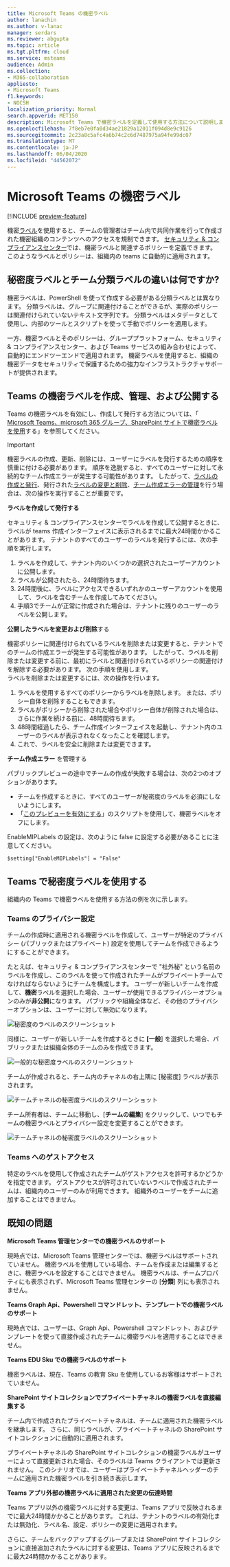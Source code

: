 ```yaml
---
title: Microsoft Teams の機密ラベル
author: lanachin
ms.author: v-lanac
manager: serdars
ms.reviewer: abgupta
ms.topic: article
ms.tgt.pltfrm: cloud
ms.service: msteams
audience: Admin
ms.collection:
- M365-collaboration
appliesto:
- Microsoft Teams
f1.keywords:
- NOCSH
localization_priority: Normal
search.appverid: MET150
description: Microsoft Teams で機密ラベルを定義して使用する方法について説明します。
ms.openlocfilehash: 7f8eb7e0fa0d34ae21829a12011f094d8e9c9126
ms.sourcegitcommit: 2c23a8c5afc4a6b74c2c6d7487975a94fe99dc07
ms.translationtype: MT
ms.contentlocale: ja-JP
ms.lasthandoff: 06/04/2020
ms.locfileid: "44562072"
---
```

# <a name="sensitivity-labels-for-microsoft-teams"></a>Microsoft Teams の機密ラベル

[!INCLUDE [preview-feature](includes/preview-feature.md)]

機密[ラベル](https://docs.microsoft.com/microsoft-365/compliance/sensitivity-labels)を使用すると、チームの管理者はチーム内で共同作業を行って作成された機密組織のコンテンツへのアクセスを規制できます。 [セキュリティ & コンプライアンスセンター](https://docs.microsoft.com/microsoft-365/compliance/go-to-the-securitycompliance-center)では、機密ラベルと関連するポリシーを定義できます。 このようなラベルとポリシーは、組織内の teams に自動的に適用されます。  

## <a name="whats-the-difference-between-sensitivity-labels-and-teams-classification-labels"></a>秘密度ラベルとチーム分類ラベルの違いは何ですか?

機密ラベルは、PowerShell を使って作成する必要がある分類ラベルとは異なります。 分類ラベルは、グループに関連付けることができるが、実際のポリシーは関連付けられていないテキスト文字列です。 分類ラベルはメタデータとして使用し、内部のツールとスクリプトを使って手動でポリシーを適用します。

一方、機密ラベルとそのポリシーは、グループプラットフォーム、セキュリティ & コンプライアンスセンター、および Teams サービスの組み合わせによって、自動的にエンドツーエンドで適用されます。 機密ラベルを使用すると、組織の機密データをセキュリティで保護するための強力なインフラストラクチャサポートが提供されます。  

## <a name="create-manage-and-publish-sensitivity-labels-for-teams"></a>Teams の機密ラベルを作成、管理、および公開する

Teams の機密ラベルを有効にし、作成して発行する方法については、「 [Microsoft Teams、microsoft 365 グループ、SharePoint サイトで機密ラベルを使用](https://docs.microsoft.com/microsoft-365/compliance/sensitivity-labels-teams-groups-sites)する」を参照してください。

>[!IMPORTANT]
>機密ラベルの作成、更新、削除には、ユーザーにラベルを発行するための順序を慎重に付ける必要があります。 順序を逸脱すると、すべてのユーザーに対して永続的なチーム作成エラーが発生する可能性があります。 したがって、<a href="#createpublishlabels">ラベルの作成と発行</a>、発行された<a href="#modifydeletelabels">ラベルの変更と削除</a>、<a href="#manageerrors">チーム作成エラーの管理</a>を行う場合は、次の操作を実行することが重要です。

<a name="createpublishlabels"> </a> **ラベルを作成して発行する**

セキュリティ & コンプライアンスセンターでラベルを作成して公開するときに、ラベルが teams 作成インターフェイスに表示されるまでに最大24時間かかることがあります。 テナントのすべてのユーザーのラベルを発行するには、次の手順を実行します。
1. ラベルを作成して、テナント内のいくつかの選択されたユーザーアカウントに公開します。
2. ラベルが公開されたら、24時間待ちます。
3. 24時間後に、ラベルにアクセスできるいずれかのユーザーアカウントを使用して、ラベルを含むチームを作成してみてください。
4. 手順3でチームが正常に作成された場合は、テナントに残りのユーザーのラベルを公開します。

<a name="modifydeletelabels"> </a> **公開したラベルを変更および削除**する

機密ポリシーに関連付けられているラベルを削除または変更すると、テナントでのチームの作成エラーが発生する可能性があります。 したがって、ラベルを削除または変更する前に、最初にラベルと関連付けられているポリシーの関連付けを解除する必要があります。 次の手順を使用します。  
ラベルを削除または変更するには、次の操作を行います。
1. ラベルを使用するすべてのポリシーからラベルを削除します。 または、ポリシー自体を削除することもできます。
2. ラベルがポリシーから削除された場合やポリシー自体が削除された場合は、さらに作業を続ける前に、48時間待ちます。
3. 48時間経過したら、チーム作成インターフェイスを起動し、テナント内のユーザーのラベルが表示されなくなったことを確認します。
4. これで、ラベルを安全に削除または変更できます。

**チーム作成エラー** <a name="manageerrors"> </a>を管理する

パブリックプレビューの途中でチームの作成が失敗する場合は、次の2つのオプションがあります。
 - チームを作成するときに、すべてのユーザーが秘密度のラベルを必須にしないようにします。
 - 「[このプレビューを有効にする](https://docs.microsoft.com/microsoft-365/compliance/sensitivity-labels-teams-groups-sites#enable-this-preview)」のスクリプトを使用して、機密ラベルをオフにします。

EnableMIPLabels の設定は、次のように false に設定する必要があることに注意してください。

```console
$setting["EnableMIPLabels"] = "False"
```

## <a name="using-sensitivity-labels-with-teams"></a>Teams で秘密度ラベルを使用する

組織内の Teams で機密ラベルを使用する方法の例を次に示します。

### <a name="privacy-setting-of-teams"></a>Teams のプライバシー設定

チームの作成時に適用される機密ラベルを作成して、ユーザーが特定のプライバシー (パブリックまたはプライベート) 設定を使用してチームを作成できるようにすることができます。

たとえば、セキュリティ & コンプライアンスセンターで "社外秘" という名前のラベルを作成し、このラベルを使って作成されたチームがプライベートチームでなければならないようにチームを構成します。 ユーザーが新しいチームを作成して、**機密**ラベルを選択した場合、ユーザーが使用できるプライバシーオプションのみが**非公開**になります。 パブリックや組織全体など、その他のプライバシーオプションは、ユーザーに対して無効になります。

![秘密度のラベルのスクリーンショット](media/sensitivity-labels-confidential-example.png)

同様に、ユーザーが新しいチームを作成するときに **[一般**] を選択した場合、パブリックまたは組織全体のチームのみを作成できます。

![一般的な秘密度ラベルのスクリーンショット](media/sensitivity-labels-general-example.png)

チームが作成されると、チーム内のチャネルの右上隅に [秘密度] ラベルが表示されます。

![チームチャネルの秘密度ラベルのスクリーンショット](media/sensitivity-labels-channel.png)

チーム所有者は、チームに移動し、[**チームの編集**] をクリックして、いつでもチームの機密ラベルとプライバシー設定を変更することができます。

![チームチャネルの秘密度ラベルのスクリーンショット](media/sensitivity-labels-edit-team.png)

### <a name="guest-access-to-teams"></a>Teams へのゲストアクセス

特定のラベルを使用して作成されたチームがゲストアクセスを許可するかどうかを指定できます。 ゲストアクセスが許可されていないラベルで作成されたチームは、組織内のユーザーのみが利用できます。 組織外のユーザーをチームに追加することはできません。

## <a name="known-issues"></a>既知の問題

**Microsoft Teams 管理センターでの機密ラベルのサポート**

現時点では、Microsoft Teams 管理センターでは、機密ラベルはサポートされていません。 機密ラベルを使用している場合、チームを作成または編集するときに、機密ラベルを設定することはできません。 機密ラベルは、チームプロパティにも表示されず、Microsoft Teams 管理センターの [**分類**] 列にも表示されません。

**Teams Graph Api、Powershell コマンドレット、テンプレートでの機密ラベルのサポート**

現時点では、ユーザーは、Graph Api、Powershell コマンドレット、およびテンプレートを使って直接作成されたチームに機密ラベルを適用することはできません。

**Teams EDU Sku での機密ラベルのサポート**

機密ラベルは、現在、Teams の教育 Sku を使用しているお客様はサポートされていません。

**SharePoint サイトコレクションでプライベートチャネルの機密ラベルを直接編集する**

チーム内で作成されたプライベートチャネルは、チームに適用された機密ラベルを継承します。 さらに、同じラベルが、プライベートチャネルの SharePoint サイトコレクションに自動的に適用されます。

プライベートチャネルの SharePoint サイトコレクションの機密ラベルがユーザーによって直接更新された場合、そのラベルは Teams クライアントでは更新されません。 このシナリオでは、ユーザーはプライベートチャネルヘッダーのチームに適用された機密ラベルを引き続き表示します。

**Teams アプリ外部の機密ラベルに適用された変更の伝達時間**

Teams アプリ以外の機密ラベルに対する変更は、Teams アプリで反映されるまでに最大24時間かかることがあります。 これは、テナントのラベルの有効化または無効化、ラベル名、設定、ポリシーの変更に適用されます。

さらに、チームをバックアップするグループまたは SharePoint サイトコレクションに直接追加されたラベルに対する変更は、Teams アプリに反映されるまでに最大24時間かかることがあります。
